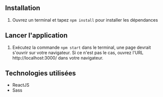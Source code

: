 ## Installation

1. Ouvrez un terminal et tapez `npm install` pour installer les dépendances

## Lancer l'application

1. Exécutez la commande `npm start` dans le terminal, une page devrait s'ouvrir sur votre navigateur. Si ce n'est pas le cas, ouvrez l'URL http://localhost:3000/ dans votre navigateur.

## Technologies utilisées

- ReactJS
- Sass
